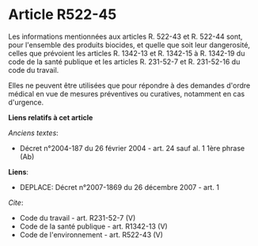 # Article R522-45

Les informations mentionnées aux articles R. 522-43 et R. 522-44 sont, pour l'ensemble des produits biocides, et quelle que
soit leur dangerosité, celles que prévoient les articles R. 1342-13 et R. 1342-15 à R. 1342-19 du code de la santé publique
et les articles R. 231-52-7 et R. 231-52-16 du code du travail. 

Elles ne peuvent être utilisées que pour répondre à des demandes d'ordre médical en vue de mesures préventives ou curatives,
notamment en cas d'urgence.

**Liens relatifs à cet article**

_Anciens textes_:

  - Décret n°2004-187 du 26 février 2004 - art. 24 sauf al. 1 1ère phrase  (Ab)

**Liens**:

  - DEPLACE: Décret n°2007-1869 du 26 décembre 2007 - art. 1

_Cite_:

  - Code du travail - art. R231-52-7 (V)
  - Code de la santé publique - art. R1342-13 (V)
  - Code de l'environnement - art. R522-43 (V)
